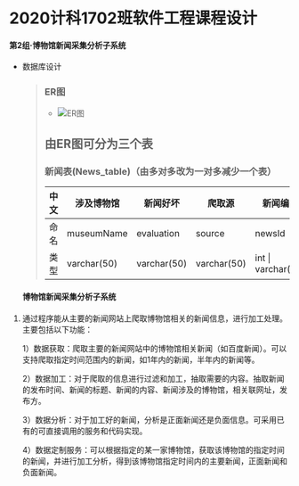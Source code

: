 # 2020计科1702班软件工程课程设计

#### 第2组·博物馆新闻采集分析子系统

+ 数据库设计

  > ### ER图
  >
  > + ![ER图](picture/ER图.png)
  >
  > 
  >
  > ## 由ER图可分为三个表
  >
  >
  > ### 新闻表(News_table)（由多对多改为一对多减少一个表）
  >
  > | 中文 | 涉及博物馆  | 新闻好坏    | 爬取源      | 新闻编号           | 新闻标题    | 新闻内容    | 新闻图片    | 新闻发布时间 | 发布方      |
  > | ---- | ----------- | ----------- | ----------- | ------------------ | ----------- | ----------- | ----------- | ------------ | ----------- |
  > | 命名 | museumName  | evaluation  | source      | newsId             | newsTitle   | newsContent | newsPicture | publishTime  | Publisher   |
  > | 类型 | varchar(50) | varchar(50) | varchar(50) | int \| varchar(50) | varchar(50) | Text        | varchar(50) | datetime     | varchar(50) |
  >

  
  #### 博物馆新闻采集分析子系统

1. 通过程序能从主要的新闻网站上爬取博物馆相关的新闻信息，进行加工处理。主要包括以下功能：

   1）数据获取：爬取主要的新闻网站中的博物馆相关新闻（如百度新闻）。可以支持爬取指定时间范围内的新闻，如1年内的新闻，半年内的新闻等。

   2）数据加工：对于爬取的信息进行过滤和加工，抽取需要的内容。抽取新闻的发布时间、新闻的标题、新闻的内容、新闻涉及的博物馆，相关联网址，发布方。

   3）数据分析：对于加工好的新闻，分析是正面新闻还是负面信息。可采用已有的可直接调用的服务和代码实现。

   4）数据定制服务：可以根据指定的某一家博物馆，获取该博物馆的指定时间的新闻，并进行加工分析，得到该博物馆指定时间内的主要新闻，正面新闻和负面新闻。

